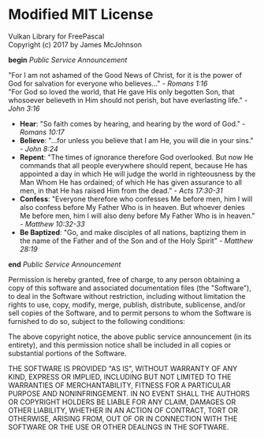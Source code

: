 # Modified MIT License

Vulkan Library for FreePascal   
Copyright (c) 2017 by James McJohnson

**begin** _Public Service Announcement_

  "For I am not ashamed of the Good News of Christ, for it is the power of God for salvation for everyone who believes..." - _Romans 1:16_   
  "For God so loved the world, that He gave His only begotten Son, that whosoever believeth in Him should not perish, but have everlasting life." - _John 3:16_

* **Hear**: "So faith comes by hearing, and hearing by the word of God." - _Romans 10:17_
* **Believe**: "...for unless you believe that I am He, you will die in your sins." - _John 8:24_
* **Repent**: "The times of ignorance therefore God overlooked. But now He commands that all people everywhere should repent, because He has appointed a day in which He will judge the world in righteousness by the Man Whom He has ordained; of which He has given assurance to all men, in that He has raised Him from the dead.” - _Acts 17:30-31_
* **Confess**: "Everyone therefore who confesses Me before men, him I will also confess before My Father Who is in heaven. But whoever denies Me before men, him I will also deny before My Father Who is in heaven." - _Matthew 10:32-33_
* **Be Baptized**: "Go, and make disciples of all nations, baptizing them in the name of the Father and of the Son and of the Holy Spirit" - _Matthew 28:19_

**end** _Public Service Announcement_

Permission is hereby granted, free of charge, to any person obtaining a copy of this software and associated documentation files (the "Software"), to deal in the Software
without restriction, including without limitation the rights to use, copy, modify, merge, publish, distribute, sublicense, and/or sell copies of the Software, and to permit
persons to whom the Software is furnished to do so, subject to the following conditions:

The above copyright notice, the above public service announcement (in its entirety), and this permission notice shall be included in all copies or substantial portions of the Software.

THE SOFTWARE IS PROVIDED "AS IS", WITHOUT WARRANTY OF ANY KIND, EXPRESS OR IMPLIED, INCLUDING BUT NOT LIMITED TO THE WARRANTIES OF MERCHANTABILITY, FITNESS FOR A PARTICULAR
PURPOSE AND NONINFRINGEMENT. IN NO EVENT SHALL THE AUTHORS OR COPYRIGHT HOLDERS BE LIABLE FOR ANY CLAIM, DAMAGES OR OTHER LIABILITY, WHETHER IN AN ACTION OF CONTRACT, TORT OR
OTHERWISE, ARISING FROM, OUT OF OR IN CONNECTION WITH THE SOFTWARE OR THE USE OR OTHER DEALINGS IN THE SOFTWARE.

